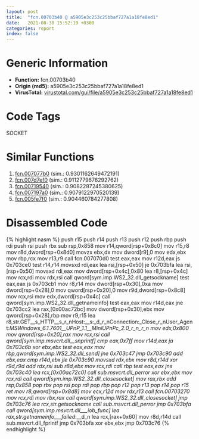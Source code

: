 ```yaml
---
layout: post
title:  "fcn.00703b40 @ a5905e3c253c25bbaf727a1a18fe8ed1"
date:   2021-08-30 15:52:19 +0300
categories: report
index: false
---
```


# Generic Information
- **Function:** fcn.00703b40
- **Origin (md5):** a5905e3c253c25bbaf727a1a18fe8ed1
- **VirusTotal:** [virustotal.com/gui/file/a5905e3c253c25bbaf727a1a18fe8ed1][virustotal_ref]

# Code Tags
<span class="tag" id="SOCKET">SOCKET</span>


# Similar Functions

1. [fcn.007077b0][similar_1_ref] (sim.: 0.9301162649472191)
2. [fcn.007d7ef0][similar_2_ref] (sim.: 0.9112779676292762)
3. [fcn.00719540][similar_3_ref] (sim.: 0.9082287245380625)
4. [fcn.007197a0][similar_4_ref] (sim.: 0.9079122970520139)
5. [fcn.005fe7f0][similar_5_ref] (sim.: 0.904460784277808)


# Disassembled Code

{% highlight nasm %}
push r15
push r14
push r13
push r12
push rbp
push rdi
push rsi
push rbx
sub rsp,0x858
mov r14,qword[rsp+0x8c0]
mov r15,r8
mov r8d,dword[rsp+0x8d0]
movzx ebx,dx
mov dword[r9],0
mov edx,ebx
mov rbp,rcx
mov r13,r9
call fcn.007070d0
test eax,eax
mov r12d,eax
js 0x703ce0
test r14,r14
movsxd rdi,eax
lea rsi,[rsp+0x50]
je 0x703bfa
lea rsi,[rsp+0x50]
movsxd rdi,eax
mov dword[rsp+0x4c],0x80
lea r8,[rsp+0x4c]
mov rcx,rdi
mov rdx,rsi
call qword[sym.imp.WS2_32.dll_getsockname]
test eax,eax
js 0x703cb1
mov r8,r14
mov dword[rsp+0x30],0xa
mov dword[rsp+0x28],0
mov qword[rsp+0x20],0
mov r9d,dword[rsp+0x8c8]
mov rcx,rsi
mov edx,dword[rsp+0x4c]
call qword[sym.imp.WS2_32.dll_getnameinfo]
test eax,eax
mov r14d,eax
jne 0x703cc2
lea rax,[0x00ac72bc]
mov dword[rsp+0x30],ebx
mov qword[rsp+0x28],rbp
mov r9,r15
lea r8,str.GET__s_HTTP__s_r_nHost:__s:_d_r_nConnection:_Close_r_nUser_Agent:_MSWindows_6.1.7601__UPnP_1.1__MiniUPnPc_2.0_r_n_r_n
mov edx,0x800
mov qword[rsp+0x20],rax
mov rcx,rsi
call qword[sym.imp.msvcrt.dll__snprintf]
cmp eax,0x7ff
mov r14d,eax
ja 0x703c6b
xor ebx,ebx
test eax,eax
mov rbp,qword[sym.imp.WS2_32.dll_send]
jne 0x703c47
jmp 0x703c90
add ebx,eax
cmp r14d,ebx
jle 0x703c90
movsxd rdx,ebx
mov r8d,r14d
xor r9d,r9d
add rdx,rsi
sub r8d,ebx
mov rcx,rdi
call rbp
test eax,eax
jns 0x703c40
lea rcx,[0x00ac72c0]
call sub.msvcrt.dll_perror
xor ebx,ebx
mov rcx,rdi
call qword[sym.imp.WS2_32.dll_closesocket]
mov rax,rbx
add rsp,0x858
pop rbx
pop rsi
pop rdi
pop rbp
pop r12
pop r13
pop r14
pop r15
ret 
mov r8,qword[rsp+0x8d8]
mov ecx,r12d
mov rdx,r13
call fcn.00703270
mov rcx,rdi
mov rbx,rax
call qword[sym.imp.WS2_32.dll_closesocket]
jmp 0x703c76
lea rcx,str.getsockname
call sub.msvcrt.dll_perror
jmp 0x703bfa
call qword[sym.imp.msvcrt.dll___iob_func]
lea rdx,str.getnameinfo___failed_:__d_n
lea rcx,[rax+0x60]
mov r8d,r14d
call sub.msvcrt.dll_fprintf
jmp 0x703bfa
xor ebx,ebx
jmp 0x703c76
{% endhighlight %}


[similar_1_ref]: /report/fcn.007077b0@a5905e3c253c25bbaf727a1a18fe8ed1
[similar_2_ref]: /report/fcn.007d7ef0@a5905e3c253c25bbaf727a1a18fe8ed1
[similar_3_ref]: /report/fcn.00719540@a5905e3c253c25bbaf727a1a18fe8ed1
[similar_4_ref]: /report/fcn.007197a0@a5905e3c253c25bbaf727a1a18fe8ed1
[similar_5_ref]: /report/fcn.005fe7f0@a5905e3c253c25bbaf727a1a18fe8ed1
[virustotal_ref]: https://www.virustotal.com/gui/file/a5905e3c253c25bbaf727a1a18fe8ed1